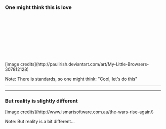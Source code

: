 ### One might think this is love

<!-- .slide: data-background="img/01/browsers-ponies.png" data-background-size="100% auto" -->

<br /><br />
<br /><br />
<br /><br />
<br /><br />

<!-- .element: class="source" --> [image credits](http://paulirish.deviantart.com/art/My-Little-Browsers-307812128)

Note:
There is standards, so one might think: "Cool, let's do this"

---
---

### But reality is slightly different

<!-- .slide: data-background="img/01/browser-at-war.jpg" -->

<!-- .element: class="source" --> [image credits](http://www.ismartsoftware.com.au/the-wars-rise-again/)

Note:
But reality is a bit different...

